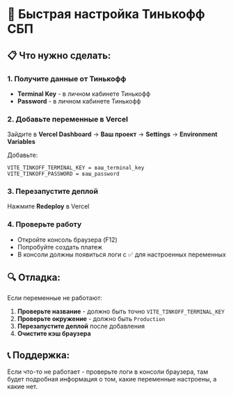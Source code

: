 # 🚀 Быстрая настройка Тинькофф СБП

## 📋 Что нужно сделать:

### 1. Получите данные от Тинькофф
- **Terminal Key** - в личном кабинете Тинькофф
- **Password** - в личном кабинете Тинькофф

### 2. Добавьте переменные в Vercel
Зайдите в **Vercel Dashboard** → **Ваш проект** → **Settings** → **Environment Variables**

Добавьте:
```
VITE_TINKOFF_TERMINAL_KEY = ваш_terminal_key
VITE_TINKOFF_PASSWORD = ваш_password
```

### 3. Перезапустите деплой
Нажмите **Redeploy** в Vercel

### 4. Проверьте работу
- Откройте консоль браузера (F12)
- Попробуйте создать платеж
- В консоли должны появиться логи с ✅ для настроенных переменных

## 🔍 Отладка:

Если переменные не работают:
1. **Проверьте название** - должно быть точно `VITE_TINKOFF_TERMINAL_KEY`
2. **Проверьте окружение** - должно быть `Production`
3. **Перезапустите деплой** после добавления
4. **Очистите кэш браузера**

## 📞 Поддержка:

Если что-то не работает - проверьте логи в консоли браузера, там будет подробная информация о том, какие переменные настроены, а какие нет.

